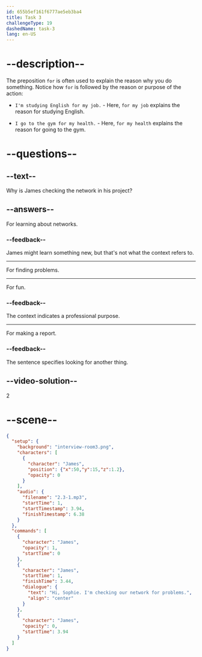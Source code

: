 ```yaml
---
id: 655b5ef161f6777ae5eb3ba4
title: Task 3
challengeType: 19
dashedName: task-3
lang: en-US
---
```


<!-- (Audio) James: Hi, Sophie. I'm checking our network for problems. -->

# --description--

The preposition `for` is often used to explain the reason why you do something. Notice how `for` is followed by the reason or purpose of the action:

- `I'm studying English for my job.` - Here, `for my job` explains the reason for studying English. 

- `I go to the gym for my health.` - Here, `for my health` explains the reason for going to the gym. 

# --questions--

## --text--

Why is James checking the network in his project?

## --answers--

For learning about networks.

### --feedback--

James might learn something new, but that's not what the context refers to.

---

For finding problems.

---

For fun.

### --feedback--

The context indicates a professional purpose.

---

For making a report.

### --feedback--

The sentence specifies looking for another thing.

## --video-solution--

2

# --scene--

```json
{
  "setup": {
    "background": "interview-room3.png",
    "characters": [
      {
        "character": "James",
        "position": {"x":50,"y":15,"z":1.2},
        "opacity": 0
      }
    ],
    "audio": {
      "filename": "2.3-1.mp3",
      "startTime": 1,
      "startTimestamp": 3.94,
      "finishTimestamp": 6.38
    }
  },
  "commands": [
    {
      "character": "James",
      "opacity": 1,
      "startTime": 0
    },
    {
      "character": "James",
      "startTime": 1,
      "finishTime": 3.44,
      "dialogue": {
        "text": "Hi, Sophie. I'm checking our network for problems.",
        "align": "center"
      }
    },
    {
      "character": "James",
      "opacity": 0,
      "startTime": 3.94
    }
  ]
}
```
